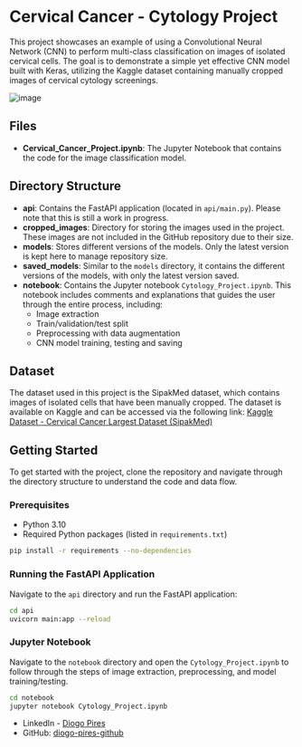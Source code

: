 # Cervical Cancer - Cytology Project

This project showcases an example of using a Convolutional Neural Network (CNN) to perform multi-class classification on images of isolated cervical cells. The goal is to demonstrate a simple yet effective CNN model built with Keras, utilizing the Kaggle dataset containing manually cropped images of cervical cytology screenings.

![image](https://github.com/user-attachments/assets/025eec6b-d20f-4533-be17-12fda1680af5)


## Files
- **Cervical_Cancer_Project.ipynb**: The Jupyter Notebook that contains the code for the image classification model.

## Directory Structure
- **api**: Contains the FastAPI application (located in `api/main.py`). Please note that this is still a work in progress.
- **cropped_images**: Directory for storing the images used in the project. These images are not included in the GitHub repository due to their size.
- **models**: Stores different versions of the models. Only the latest version is kept here to manage repository size.
- **saved_models**: Similar to the `models` directory, it contains the different versions of the models, with only the latest version saved.
- **notebook**: Contains the Jupyter notebook `Cytology_Project.ipynb`. This notebook includes comments and explanations that guides the user through the entire process, including:
  - Image extraction
  - Train/validation/test split
  - Preprocessing with data augmentation
  - CNN model training, testing and saving

## Dataset
The dataset used in this project is the SipakMed dataset, which contains images of isolated cells that have been manually cropped. The dataset is available on Kaggle and can be accessed via the following link:
[Kaggle Dataset - Cervical Cancer Largest Dataset (SipakMed)](https://www.kaggle.com/datasets/prahladmehandiratta/cervical-cancer-largest-dataset-sipakmed)


## Getting Started

To get started with the project, clone the repository and navigate through the directory structure to understand the code and data flow.

### Prerequisites

- Python 3.10
- Required Python packages (listed in `requirements.txt`)

```bash
pip install -r requirements --no-dependencies
```

### Running the FastAPI Application

Navigate to the `api` directory and run the FastAPI application:

```bash
cd api
uvicorn main:app --reload
```

### Jupyter Notebook

Navigate to the `notebook` directory and open the `Cytology_Project.ipynb` to follow through the steps of image extraction, preprocessing, and model training/testing.

```bash
cd notebook
jupyter notebook Cytology_Project.ipynb
```

- LinkedIn - [Diogo Pires](https://www.linkedin.com/in/diogo-f-m-pires)
- GitHub: [diogo-pires-github](https://github.com/diogo-pires-github)
